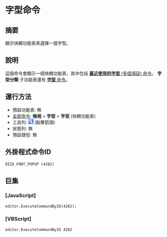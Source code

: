 # 字型命令

## 摘要

顯示快顯功能表來選擇一個字型。

## 說明

這個命令會顯示一個快顯功能表，其中包括 [**最近使用的字型** (多個項目) 命令](mru_font1)， **字型分類** 子功能表還有 [**字型** 命令](font)。

## 運行方法

- 預設功能表: 無
- [全部命令](../tools/all_commands): **檢視** \> **字型** >
**字型** (快顯功能表)
- 工具列: ![](../../images/fontpopup.png) (點擊箭頭)
- 狀態列: 無
- 預設捷徑: 無

## 外掛程式命令ID

```
EEID_FONT_POPUP (4282)
```

## 巨集

### \[JavaScript\]

```
editor.ExecuteCommandByID(4282);
```

### \[VBScript\]

```
editor.ExecuteCommandByID 4282
```
